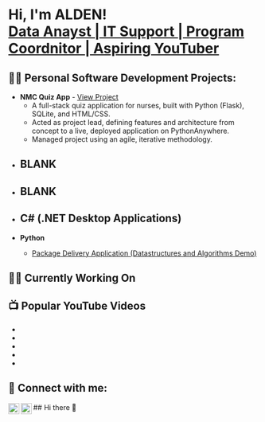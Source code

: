 <h1>Hi, I'm ALDEN! <br/><a href="https://www.linkedin.com/in/aldenmquizon)">Data Anayst | IT Support | Program Coordnitor</a><a href="https://www.youtube.com/@Nexus_Loom"> | Aspiring YouTuber</a></h1>

<h2>👨‍💻 Personal Software Development Projects:</h2>

* **NMC Quiz App** - [View Project](https://github.com/DenQuizon/NMC-Quiz-App)
  * A full-stack quiz application for nurses, built with Python (Flask), SQLite, and HTML/CSS.
  * Acted as project lead, defining features and architecture from concept to a live, deployed application on PythonAnywhere.
  * Managed project using an agile, iterative methodology.
- <b>BLANK</b>
  - 
- <b>BLANK</b>
  - 
  
- <b>C# (.NET Desktop Applications)</b>
  - 
 
- <b>Python</b>
  - [Package Delivery Application (Datastructures and Algorithms Demo)](https://github.com/joshmadakor1/Package-Delivery-Pathfinding-Algorithm)

<h2>👨‍💻 Currently Working On</h2>

<h2>📺 Popular YouTube Videos</h2>

- 
- 
- 
- 
- 

<h2> 🤳 Connect with me:</h2>

[<img align="left" alt="Nexus_Loom | YouTube" width="22px" src="https://cdn.jsdelivr.net/npm/simple-icons@v3/icons/youtube.svg" />][youtube]
[<img align="left" alt="Alden Quizon | LinkedIn" width="22px" src="https://cdn.jsdelivr.net/npm/simple-icons@v3/icons/linkedin.svg" />][linkedin]


[youtube]: https://www.youtube.com/@Nexus_Loom
[linkedin]: https://www.linkedin.com/in/aldenmquizon/

<!--
**joshmadakor1/joshmadakor1** is a ✨ _special_ ✨ repository because its `README.md` (this file) appears on your GitHub profile.

Here are some ideas to get you started:

- 🔭 I’m currently working on ...
- 🌱 I’m currently learning ...
- 👯 I’m looking to collaborate on ...
- 🤔 I’m looking for help with ...
- 💬 Ask me about ...
- 📫 How to reach me: ...
- 😄 Pronouns: ...
- ⚡ Fun fact: ...
-->## Hi there 👋

<!--
**DenQuizon/DenQuizon** is a ✨ _special_ ✨ repository because its `README.md` (this file) appears on your GitHub profile.

Here are some ideas to get you started:

- 🔭 I’m currently working on ...
- 🌱 I’m currently learning ...
- 👯 I’m looking to collaborate on ...
- 🤔 I’m looking for help with ...
- 💬 Ask me about ...
- 📫 How to reach me: ...
- 😄 Pronouns: ...
- ⚡ Fun fact: ...
-->
